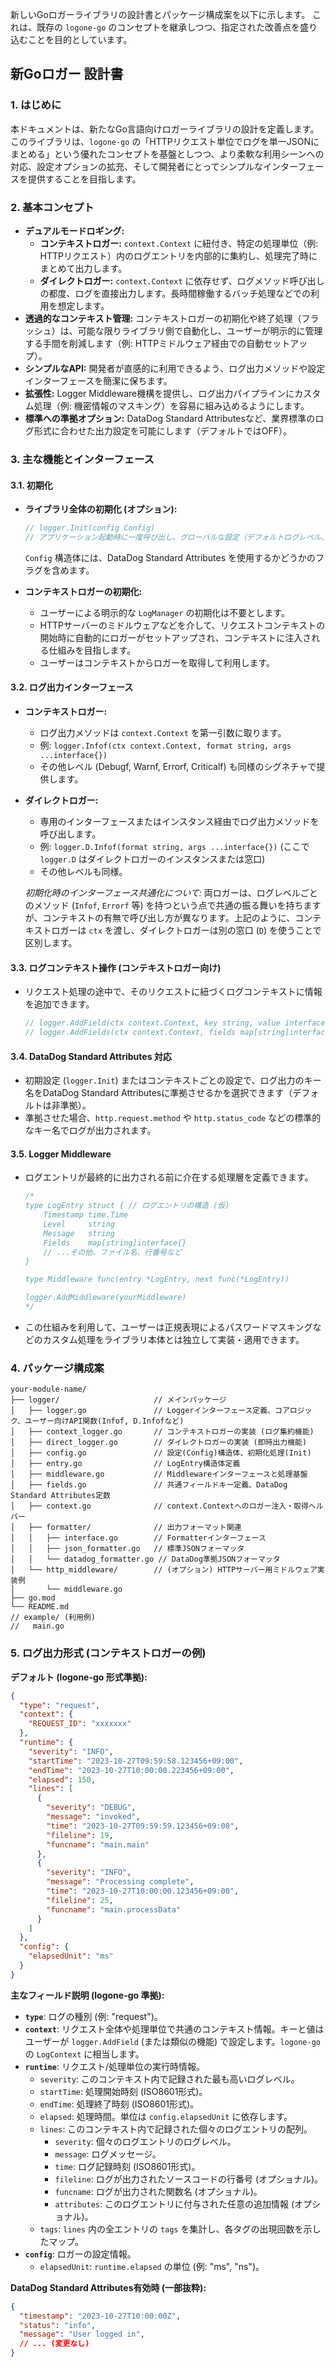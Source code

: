 新しいGoロガーライブラリの設計書とパッケージ構成案を以下に示します。
これは、既存の `logone-go` のコンセプトを継承しつつ、指定された改善点を盛り込むことを目的としています。

## 新Goロガー 設計書

### 1. はじめに

本ドキュメントは、新たなGo言語向けロガーライブラリの設計を定義します。このライブラリは、`logone-go` の「HTTPリクエスト単位でログを単一JSONにまとめる」という優れたコンセプトを基盤としつつ、より柔軟な利用シーンへの対応、設定オプションの拡充、そして開発者にとってシンプルなインターフェースを提供することを目指します。

### 2. 基本コンセプト

* **デュアルモードロギング:**
    * **コンテキストロガー:** `context.Context` に紐付き、特定の処理単位（例: HTTPリクエスト）内のログエントリを内部的に集約し、処理完了時にまとめて出力します。
    * **ダイレクトロガー:** `context.Context` に依存せず、ログメソッド呼び出しの都度、ログを直接出力します。長時間稼働するバッチ処理などでの利用を想定します。
* **透過的なコンテキスト管理:** コンテキストロガーの初期化や終了処理（フラッシュ）は、可能な限りライブラリ側で自動化し、ユーザーが明示的に管理する手間を削減します（例: HTTPミドルウェア経由での自動セットアップ）。
* **シンプルなAPI:** 開発者が直感的に利用できるよう、ログ出力メソッドや設定インターフェースを簡潔に保ちます。
* **拡張性:** Logger Middleware機構を提供し、ログ出力パイプラインにカスタム処理（例: 機密情報のマスキング）を容易に組み込めるようにします。
* **標準への準拠オプション:** DataDog Standard Attributesなど、業界標準のログ形式に合わせた出力設定を可能にします（デフォルトではOFF）。

### 3. 主な機能とインターフェース

#### 3.1. 初期化

* **ライブラリ全体の初期化 (オプション):**
    ```go
    // logger.Init(config Config)
    // アプリケーション起動時に一度呼び出し、グローバルな設定（デフォルトログレベル、DataDog連携の有効化など）を行います。
    ```
    `Config` 構造体には、DataDog Standard Attributes を使用するかどうかのフラグを含めます。

* **コンテキストロガーの初期化:**
    * ユーザーによる明示的な `LogManager` の初期化は不要とします。
    * HTTPサーバーのミドルウェアなどを介して、リクエストコンテキストの開始時に自動的にロガーがセットアップされ、コンテキストに注入される仕組みを目指します。
    * ユーザーはコンテキストからロガーを取得して利用します。

#### 3.2. ログ出力インターフェース

* **コンテキストロガー:**
    * ログ出力メソッドは `context.Context` を第一引数に取ります。
    * 例: `logger.Infof(ctx context.Context, format string, args ...interface{})`
    * その他レベル (Debugf, Warnf, Errorf, Criticalf) も同様のシグネチャで提供します。

* **ダイレクトロガー:**
    * 専用のインターフェースまたはインスタンス経由でログ出力メソッドを呼び出します。
    * 例: `logger.D.Infof(format string, args ...interface{})` (ここで `logger.D` はダイレクトロガーのインスタンスまたは窓口)
    * その他レベルも同様。

    *初期化時のインターフェース共通化について:*
    両ロガーは、ログレベルごとのメソッド (`Infof`, `Errorf` 等) を持つという点で共通の振る舞いを持ちますが、コンテキストの有無で呼び出し方が異なります。上記のように、コンテキストロガーは `ctx` を渡し、ダイレクトロガーは別の窓口 (`D`) を使うことで区別します。

#### 3.3. ログコンテキスト操作 (コンテキストロガー向け)

* リクエスト処理の途中で、そのリクエストに紐づくログコンテキストに情報を追加できます。
    ```go
    // logger.AddField(ctx context.Context, key string, value interface{})
    // logger.AddFields(ctx context.Context, fields map[string]interface{})
    ```

#### 3.4. DataDog Standard Attributes 対応

* 初期設定 (`logger.Init`) またはコンテキストごとの設定で、ログ出力のキー名をDataDog Standard Attributesに準拠させるかを選択できます（デフォルトは非準拠）。
* 準拠させた場合、`http.request.method` や `http.status_code` などの標準的なキー名でログが出力されます。

#### 3.5. Logger Middleware

* ログエントリが最終的に出力される前に介在する処理層を定義できます。
    ```go
    /*
    type LogEntry struct { // ログエントリの構造 (仮)
        Timestamp time.Time
        Level     string
        Message   string
        Fields    map[string]interface{}
        // ...その他、ファイル名、行番号など
    }

    type Middleware func(entry *LogEntry, next func(*LogEntry))

    logger.AddMiddleware(yourMiddleware)
    */
    ```
* この仕組みを利用して、ユーザーは正規表現によるパスワードマスキングなどのカスタム処理をライブラリ本体とは独立して実装・適用できます。

### 4. パッケージ構成案

```
your-module-name/
├── logger/                     // メインパッケージ
│   ├── logger.go               // Loggerインターフェース定義、コアロジック、ユーザー向けAPI関数(Infof, D.Infofなど)
│   ├── context_logger.go       // コンテキストロガーの実装 (ログ集約機能)
│   ├── direct_logger.go        // ダイレクトロガーの実装 (即時出力機能)
│   ├── config.go               // 設定(Config)構造体、初期化処理(Init)
│   ├── entry.go                // LogEntry構造体定義
│   ├── middleware.go           // Middlewareインターフェースと処理基盤
│   ├── fields.go               // 共通フィールドキー定義、DataDog Standard Attributes定数
│   ├── context.go              // context.Contextへのロガー注入・取得ヘルパー
│   ├── formatter/              // 出力フォーマット関連
│   │   ├── interface.go        // Formatterインターフェース
│   │   ├── json_formatter.go   // 標準JSONフォーマッタ
│   │   └── datadog_formatter.go // DataDog準拠JSONフォーマッタ
│   └── http_middleware/        // (オプション) HTTPサーバー用ミドルウェア実装例
│       └── middleware.go
├── go.mod
└── README.md
// example/ (利用例)
//   main.go
```

### 5. ログ出力形式 (コンテキストロガーの例)

**デフォルト (logone-go 形式準拠):**
```json
{
  "type": "request",
  "context": {
    "REQUEST_ID": "xxxxxxx"
  },
  "runtime": {
    "severity": "INFO",
    "startTime": "2023-10-27T09:59:58.123456+09:00",
    "endTime": "2023-10-27T10:00:00.223456+09:00",
    "elapsed": 150,
    "lines": [
      {
        "severity": "DEBUG",
        "message": "invoked",
        "time": "2023-10-27T09:59:59.123456+09:00",
        "fileline": 19,
        "funcname": "main.main"
      },
      {
        "severity": "INFO",
        "message": "Processing complete",
        "time": "2023-10-27T10:00:00.123456+09:00",
        "fileline": 25,
        "funcname": "main.processData"
      }
    ]
  },
  "config": {
    "elapsedUnit": "ms"
  }
}
```
**主なフィールド説明 (logone-go 準拠):**
* **`type`**: ログの種別 (例: "request")。
* **`context`**: リクエスト全体や処理単位で共通のコンテキスト情報。キーと値はユーザーが `logger.AddField` (または類似の機能) で設定します。`logone-go` の `LogContext` に相当します。
* **`runtime`**: リクエスト/処理単位の実行時情報。
    * `severity`: このコンテキスト内で記録された最も高いログレベル。
    * `startTime`: 処理開始時刻 (ISO8601形式)。
    * `endTime`: 処理終了時刻 (ISO8601形式)。
    * `elapsed`: 処理時間。単位は `config.elapsedUnit` に依存します。
    * `lines`: このコンテキスト内で記録された個々のログエントリの配列。
        * `severity`: 個々のログエントリのログレベル。
        * `message`: ログメッセージ。
        * `time`: ログ記録時刻 (ISO8601形式)。
        * `fileline`: ログが出力されたソースコードの行番号 (オプショナル)。
        * `funcname`: ログが出力された関数名 (オプショナル)。
        * `attributes`: このログエントリに付与された任意の追加情報 (オプショナル)。
    * `tags`: `lines` 内の全エントリの `tags` を集計し、各タグの出現回数を示したマップ。
* **`config`**: ロガーの設定情報。
    * `elapsedUnit`: `runtime.elapsed` の単位 (例: "ms", "ns")。

**DataDog Standard Attributes有効時 (一部抜粋):**
```json
{
  "timestamp": "2023-10-27T10:00:00Z",
  "status": "info",
  "message": "User logged in",
  // ... (変更なし)
}
```